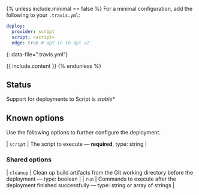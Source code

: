 {% unless include.minimal == false %}
For a minimal configuration, add the following to your `.travis.yml`:

```yaml
deploy:
  provider: script
  script: <script>
  edge: true # opt in to dpl v2
```
{: data-file=".travis.yml"}



{{ include.content }}
{% endunless %}

## Status

Support for deployments to Script is *stable**
## Known options

Use the following options to further configure the deployment.

| `script` | The script to execute &mdash; **required**, type: string |

### Shared options

| `cleanup` | Clean up build artifacts from the Git working directory before the deployment &mdash; type: boolean |
| `run` | Commands to execute after the deployment finished successfully &mdash; type: string or array of strings |

